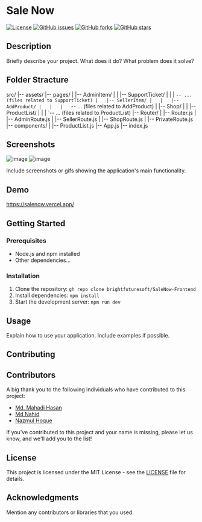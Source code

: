 # Sale Now

[![License](https://img.shields.io/badge/license-MIT-blue.svg)](LICENSE)
[![GitHub issues](https://img.shields.io/github/issues/your-username/your-repo.svg)](https://github.com/your-username/your-repo/issues)
[![GitHub forks](https://img.shields.io/github/forks/your-username/your-repo.svg)](https://github.com/your-username/your-repo/network)
[![GitHub stars](https://img.shields.io/github/stars/your-username/your-repo.svg)](https://github.com/your-username/your-repo/stargazers)

## Description

Briefly describe your project. What does it do? What problem does it solve?

## Folder Stracture

src/
|-- assets/
|-- pages/
|   |-- AdminItem/
|   |   |-- SupportTicket/
|   |   |   `-- ... (files related to SupportTicket)
|   |-- SellerItem/
|   |   |-- AddProduct/
|   |   |   `-- ... (files related to AddProduct)
|   |-- Shop/
|   |   |-- ProductList/
|   |   |   `-- ... (files related to ProductList)
|-- Router/
|   |-- Router.js
|   |-- AdminRoute.js
|   |-- SellerRoute.js
|   |-- ShopRoute.js
|   |-- PrivateRoute.js
|-- components/
|   |-- ProductList.js
|-- App.js
|-- index.js



## Screenshots
![image](https://github.com/brightfuturesoft/SaleNow-Frontend/assets/73072248/80b89825-bf9c-4ed9-9c2c-2210e72c0606)
![image](https://github.com/brightfuturesoft/SaleNow-Frontend/assets/73072248/ab3af3ea-0d93-41fb-8a97-b57369cf50dd)



Include screenshots or gifs showing the application's main functionality.

## Demo

https://salenow.vercel.app/

## Getting Started

### Prerequisites

- Node.js and npm installed
- Other dependencies...

### Installation

1. Clone the repository: `gh repo clone brightfuturesoft/SaleNow-Frontend`
2. Install dependencies: `npm install`
3. Start the development server: `npm run dev`

## Usage

Explain how to use your application. Include examples if possible.

## Contributing

## Contributors

A big thank you to the following individuals who have contributed to this project:

- [Md. Mahadi Hasan](https://github.com/codewithmahadihasan)
- [Md Nahid](https://github.com/MdNahid360https://github.com/contributor2)
- [Nazmul Hoque](https://github.com/nazmulsujon)

If you've contributed to this project and your name is missing, please let us know, and we'll add you to the list!


## License

This project is licensed under the MIT License - see the [LICENSE](LICENSE) file for details.

## Acknowledgments

Mention any contributors or libraries that you used.

